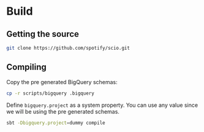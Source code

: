 # Build

## Getting the source

```bash
git clone https://github.com/spotify/scio.git
```

## Compiling

Copy the pre generated BigQuery schemas:

```bash
cp -r scripts/bigquery .bigquery
```

Define `bigquery.project` as a system property. You can use any value since we will be using the pre generated schemas.

```bash
sbt -Dbigquery.project=dummy compile
```
